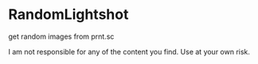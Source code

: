 # RandomLightshot
get random images from prnt.sc

I am not responsible for any of the content you find. Use at your own risk.
